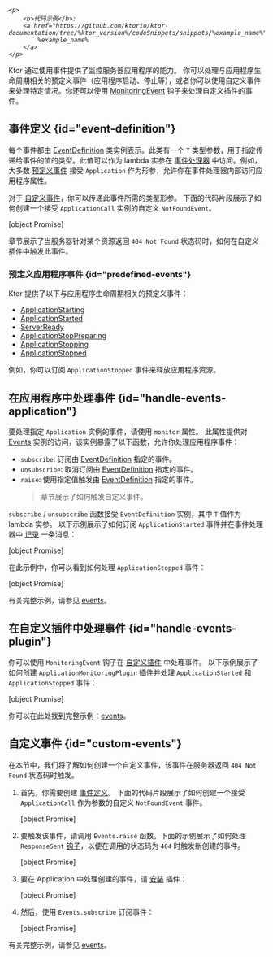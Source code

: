 [//]: # (title: 应用程序监控)

<show-structure for="chapter" depth="2"/>

<tldr>
<var name="example_name" value="events"/>

    <p>
        <b>代码示例</b>:
        <a href="https://github.com/ktorio/ktor-documentation/tree/%ktor_version%/codeSnippets/snippets/%example_name%">
            %example_name%
        </a>
    </p>
    
</tldr>

Ktor 通过使用事件提供了监控服务器应用程序的能力。
你可以处理与应用程序生命周期相关的预定义事件（应用程序启动、停止等），或者你可以使用自定义事件来处理特定情况。你还可以使用 [MonitoringEvent](server-custom-plugins.md#handle-app-events) 钩子来处理自定义插件的事件。

## 事件定义 {id="event-definition"}

每个事件都由 [EventDefinition](https://api.ktor.io/ktor-shared/ktor-events/io.ktor.events/-event-definition/index.html) 类实例表示。此类有一个 `T` 类型参数，用于指定传递给事件的值的类型。此值可以作为 lambda 实参在 [事件处理器](#handle-events-application) 中访问。例如，大多数 [预定义事件](#predefined-events) 接受 `Application` 作为形参，允许你在事件处理器内部访问应用程序属性。

对于 [自定义事件](#custom-events)，你可以传递此事件所需的类型形参。
下面的代码片段展示了如何创建一个接受 `ApplicationCall` 实例的自定义 `NotFoundEvent`。

[object Promise]

[](#custom-events) 章节展示了当服务器针对某个资源返回 `404 Not Found` 状态码时，如何在自定义插件中触发此事件。

### 预定义应用程序事件 {id="predefined-events"}

Ktor 提供了以下与应用程序生命周期相关的预定义事件：

- [ApplicationStarting](https://api.ktor.io/ktor-server/ktor-server-core/io.ktor.server.application/-application-starting.html)
- [ApplicationStarted](https://api.ktor.io/ktor-server/ktor-server-core/io.ktor.server.application/-application-started.html)
- [ServerReady](https://api.ktor.io/ktor-server/ktor-server-core/io.ktor.server.application/-server-ready.html)
- [ApplicationStopPreparing](https://api.ktor.io/ktor-server/ktor-server-core/io.ktor.server.application/-application-stop-preparing.html)
- [ApplicationStopping](https://api.ktor.io/ktor-server/ktor-server-core/io.ktor.server.application/-application-stopping.html)
- [ApplicationStopped](https://api.ktor.io/ktor-server/ktor-server-core/io.ktor.server.application/-application-stopped.html)

例如，你可以订阅 `ApplicationStopped` 事件来释放应用程序资源。

## 在应用程序中处理事件 {id="handle-events-application"}

要处理指定 `Application` 实例的事件，请使用 `monitor` 属性。
此属性提供对 [Events](https://api.ktor.io/ktor-shared/ktor-events/io.ktor.events/-events/index.html) 实例的访问，该实例暴露了以下函数，允许你处理应用程序事件：

- `subscribe`: 订阅由 [EventDefinition](#event-definition) 指定的事件。
- `unsubscribe`: 取消订阅由 [EventDefinition](#event-definition) 指定的事件。
- `raise`: 使用指定值触发由 [EventDefinition](#event-definition) 指定的事件。
  > [](#custom-events) 章节展示了如何触发自定义事件。

`subscribe` / `unsubscribe` 函数接受 `EventDefinition` 实例，其中 `T` 值作为 lambda 实参。
以下示例展示了如何订阅 `ApplicationStarted` 事件并在事件处理器中 [记录](server-logging.md) 一条消息：

[object Promise]

在此示例中，你可以看到如何处理 `ApplicationStopped` 事件：

[object Promise]

有关完整示例，请参见 [events](https://github.com/ktorio/ktor-documentation/tree/%ktor_version%/codeSnippets/snippets/events)。

## 在自定义插件中处理事件 {id="handle-events-plugin"}

你可以使用 `MonitoringEvent` 钩子在 [自定义插件](server-custom-plugins.md#handle-app-events) 中处理事件。
以下示例展示了如何创建 `ApplicationMonitoringPlugin` 插件并处理 `ApplicationStarted` 和 `ApplicationStopped` 事件：

[object Promise]

你可以在此处找到完整示例：[events](https://github.com/ktorio/ktor-documentation/tree/%ktor_version%/codeSnippets/snippets/events)。

## 自定义事件 {id="custom-events"}

在本节中，我们将了解如何创建一个自定义事件，该事件在服务器返回 `404 Not Found` 状态码时触发。

1. 首先，你需要创建 [事件定义](#event-definition)。
   下面的代码片段展示了如何创建一个接受 `ApplicationCall` 作为参数的自定义 `NotFoundEvent` 事件。

   [object Promise]
2. 要触发该事件，请调用 `Events.raise` 函数。下面的示例展示了如何处理 `ResponseSent` [钩子](server-custom-plugins.md#other)，以便在调用的状态码为 `404` 时触发新创建的事件。

   [object Promise]
3. 要在 Application 中处理创建的事件，请 [安装](server-plugins.md#install) 插件：

   [object Promise]

4. 然后，使用 `Events.subscribe` 订阅事件：

   [object Promise]

有关完整示例，请参见 [events](https://github.com/ktorio/ktor-documentation/tree/%ktor_version%/codeSnippets/snippets/events)。